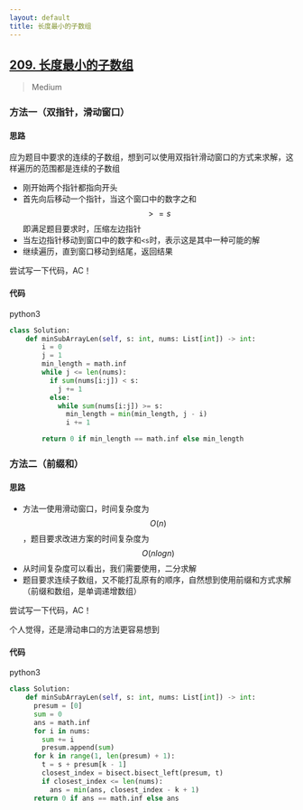 ```yaml
---
layout: default
title: 长度最小的子数组
---
```


## [209\. 长度最小的子数组](https://leetcode-cn.com/problems/minimum-size-subarray-sum/)

> Medium

### 方法一（双指针，滑动窗口）

#### 思路

应为题目中要求的连续的子数组，想到可以使用双指针滑动窗口的方式来求解，这样遍历的范围都是连续的子数组

* 刚开始两个指针都指向开头
* 首先向后移动一个指针，当这个窗口中的数字之和$$>=s$$即满足题目要求时，压缩左边指针
* 当左边指针移动到窗口中的数字和`<s`时，表示这是其中一种可能的解
* 继续遍历，直到窗口移动到结尾，返回结果

尝试写一下代码，AC！

#### 代码
python3
```python
class Solution:
    def minSubArrayLen(self, s: int, nums: List[int]) -> int:
        i = 0
        j = 1
        min_length = math.inf
        while j <= len(nums):
          if sum(nums[i:j]) < s:
            j += 1
          else:
            while sum(nums[i:j]) >= s:
              min_length = min(min_length, j - i)
              i += 1

        return 0 if min_length == math.inf else min_length
```

### 方法二（前缀和）

#### 思路

* 方法一使用滑动窗口，时间复杂度为$$O(n)$$，题目要求改进方案的时间复杂度为$$O(nlogn)$$
* 从时间复杂度可以看出，我们需要使用，二分求解
* 题目要求连续子数组，又不能打乱原有的顺序，自然想到使用前缀和方式求解（前缀和数组，是单调递增数组）

尝试写一下代码，AC！

个人觉得，还是滑动串口的方法更容易想到

#### 代码
python3
```python
class Solution:
    def minSubArrayLen(self, s: int, nums: List[int]) -> int:
      presum = [0]
      sum = 0
      ans = math.inf
      for i in nums:
        sum += i
        presum.append(sum)
      for k in range(1, len(presum) + 1):
        t = s + presum[k - 1]
        closest_index = bisect.bisect_left(presum, t)
        if closest_index <= len(nums):
          ans = min(ans, closest_index - k + 1)
      return 0 if ans == math.inf else ans
```